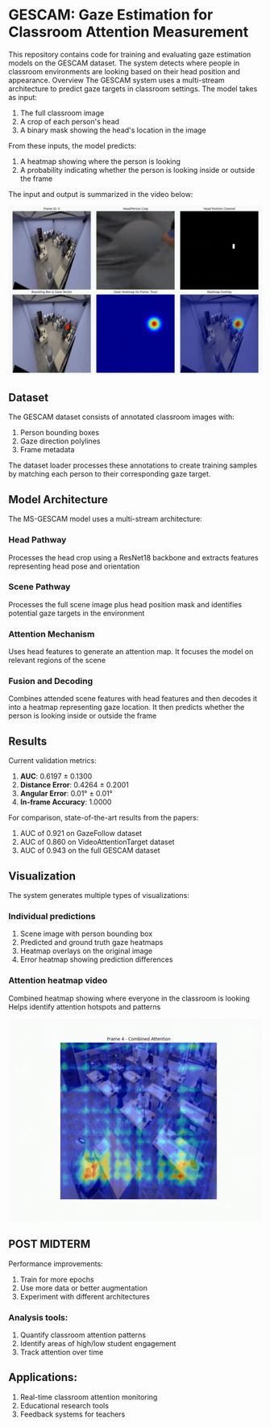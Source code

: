 # GESCAM: Gaze Estimation for Classroom Attention Measurement

This repository contains code for training and evaluating gaze estimation models on the GESCAM dataset. The system detects where people in classroom environments are looking based on their head position and appearance.
Overview
The GESCAM system uses a multi-stream architecture to predict gaze targets in classroom settings. The model takes as input:

1. The full classroom image
2. A crop of each person's head
3. A binary mask showing the head's location in the image

From these inputs, the model predicts:

1. A heatmap showing where the person is looking
2. A probability indicating whether the person is looking inside or outside the frame

The input and output is summarized in the video below:

![GESCAM Demo](./assets/Visualization.gif)

## Dataset

The GESCAM dataset consists of annotated classroom images with:

1. Person bounding boxes
2. Gaze direction polylines
3. Frame metadata

The dataset loader processes these annotations to create training samples by matching each person to their corresponding gaze target.

## Model Architecture

The MS-GESCAM model uses a multi-stream architecture:

### Head Pathway

Processes the head crop using a ResNet18 backbone and extracts features representing head pose and orientation

### Scene Pathway

Processes the full scene image plus head position mask and identifies potential gaze targets in the environment

### Attention Mechanism

Uses head features to generate an attention map. It focuses the model on relevant regions of the scene

### Fusion and Decoding

Combines attended scene features with head features and then decodes it  into a heatmap representing gaze location. It then predicts whether the person is looking inside or outside the frame

## Results

Current validation metrics:

1. __AUC__: 0.6197 ± 0.1300
2. __Distance Error__: 0.4264 ± 0.2001
3. __Angular Error__: 0.01° ± 0.01°
4. __In-frame Accuracy__: 1.0000

For comparison, state-of-the-art results from the papers:

1. AUC of 0.921 on GazeFollow dataset
2. AUC of 0.860 on VideoAttentionTarget dataset
3. AUC of 0.943 on the full GESCAM dataset

## Visualization

The system generates multiple types of visualizations:

### Individual predictions

1. Scene image with person bounding box
2. Predicted and ground truth gaze heatmaps
3. Heatmap overlays on the original image
4. Error heatmap showing prediction differences

### Attention heatmap video

Combined heatmap showing where everyone in the classroom is looking
Helps identify attention hotspots and patterns


![GESCAM Demo](./assets/Attention_map.gif)

## POST MIDTERM

Performance improvements:

1. Train for more epochs
2. Use more data or better augmentation
3. Experiment with different architectures


### Analysis tools:

1. Quantify classroom attention patterns
2. Identify areas of high/low student engagement
3. Track attention over time

## Applications:

1. Real-time classroom attention monitoring
2. Educational research tools
3. Feedback systems for teachers
